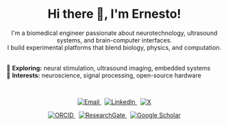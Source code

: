 <h1 align="center">Hi there 👋, I'm Ernesto!</h1>

<p align="center">
  I'm a biomedical engineer passionate about neurotechnology, ultrasound systems, and brain-computer interfaces.<br/>
  I build experimental platforms that blend biology, physics, and computation.<br/><br/>

  🧠 <strong>Exploring:</strong> neural stimulation, ultrasound imaging, embedded systems<br/>
  🔬 <strong>Interests:</strong> neuroscience, signal processing, open-source hardware
</p>

<br/>

<p align="center">
  <a href="mailto:ernestocriado@gmail.com">
    <img src="https://img.shields.io/badge/Email-ernestocriado@gmail.com-D14836?style=flat&logo=gmail&logoColor=white" alt="Email">
  </a>
  &nbsp;
  <a href="https://www.linkedin.com/in/ernesto-criado-hidalgo/">
    <img src="https://img.shields.io/badge/LinkedIn-Ernesto%20Criado0077B5?style=flat&logo=linkedin&logoColor=white" alt="LinkedIn">
  </a>
  &nbsp;
  <a href="https://x.com/ECriadoHidalgo">
    <img src="https://img.shields.io/badge/X-%40ECriadoHidalgo-000000?style=flat&logo=x&logoColor=white" alt="X">
  </a>
</p>

<p align="center">
  <a href="https://orcid.org/0000-0001-9086-9129">
    <img src="https://img.shields.io/badge/ORCID-0000--0001--9086--9129-A6CE39?style=flat&logo=orcid&logoColor=white" alt="ORCID">
  </a>
  &nbsp;
  <a href="https://www.researchgate.net/profile/Ernesto-Criado">
    <img src="https://img.shields.io/badge/ResearchGate-Ernesto%20Criado-00CCBB?style=flat&logo=researchgate&logoColor=white" alt="ResearchGate">
  </a>
  &nbsp;
  <a href="https://scholar.google.com/citations?hl=en&user=8Qtoph8AAAAJ&view_op=list_works&sortby=pubdate">
    <img src="https://img.shields.io/badge/Google%20Scholar-Profile-4285F4?style=flat&logo=googlescholar&logoColor=white" alt="Google Scholar">
  </a>
</p>

